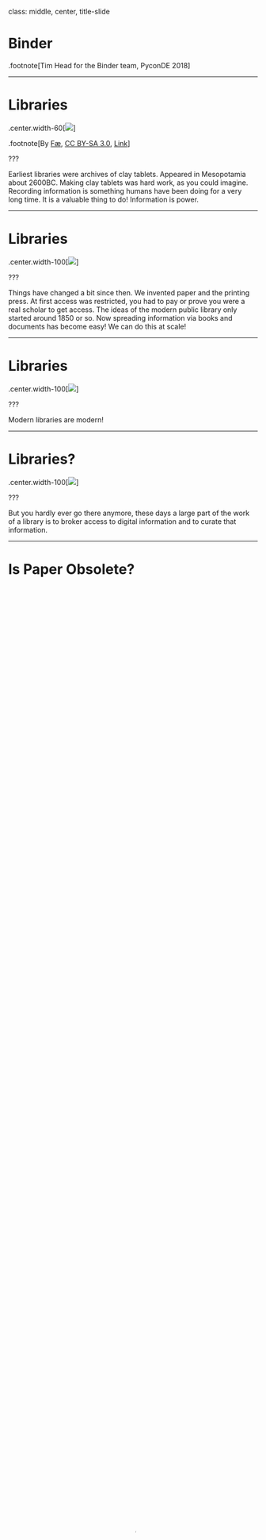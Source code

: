 class: middle, center, title-slide

# Binder


.footnote[Tim Head for the Binder team, PyconDE 2018]

---

# Libraries

.center.width-60[![](img/Library_of_Ashurbanipal_The_Flood_Tablet.jpg)]

.footnote[By <a href="//commons.wikimedia.org/wiki/User_talk:F%C3%A6" title="User talk:Fæ">Fæ</a>, <a href="https://creativecommons.org/licenses/by-sa/3.0" title="Creative Commons Attribution-Share Alike 3.0">CC BY-SA 3.0</a>, <a href="https://commons.wikimedia.org/w/index.php?curid=10939144">Link</a>]

???

Earliest libraries were archives of clay tablets. Appeared in Mesopotamia about 2600BC. Making clay tablets was hard work, as you could imagine. Recording information is something humans have been doing for a very long time. It is a valuable thing to do! Information is power.

---

# Libraries

.center.width-100[![](img/j-zamora-267753-unsplash.jpg)]

???

Things have changed a bit since then. We invented paper and the printing press.
At first access was restricted, you had to pay or prove you were a real scholar to get access. The ideas of the modern public library only started around 1850 or so.
Now spreading information via books and documents has become easy! We can do this at scale!

---

# Libraries

.center.width-100[![](img/tobias-fischer-185901-unsplash.jpg)]

???

Modern libraries are modern!

---

# Libraries?

.center.width-100[![](img/AI-reproducibility-library.png)]

???

But you hardly ever go there anymore, these days a large part of the work of a library is to broker access to digital information and to curate that information.

---

# Is Paper Obsolete?

<video autoplay="autoplay" loop="loop" muted="muted"
      playsinline="playsinline"
      poster="img/SciencePaperFlames-New.jpg"
      style="width:100%; height:100%"
      webkit-playsinline="webkit-playsinline">
  <source src="img/SciencePaperFlames-New.mp4" />
</video>

.footnote[https://www.theatlantic.com/science/archive/2018/04/the-scientific-paper-is-obsolete/556676/]

---

# Going beyond paper

.center.width-90[![](img/visual-question-answering.png)]

???

With just the static paper it isn't actually well defined what they did. This
means that we can't reproduce their work because we don't actually know
what it is they did.

---

# Going beyond paper

.center.width-90[![](img/visual-question-answering-code.png)]

???

We need the code and the environment in which that code was run in order
to have a full definition of what it is they did. Now we can start
discussing about reproducing their work.

---
class: middle, center

# Let's do it

<a href="https://mybinder.org/v2/gh/betatim/tbd-nets/binder?filepath=visualize-output.ipynb" class="center width-50"><img src="https://mybinder.org/badge.svg" alt="Binder"></a>

---

class: middle, center

# That was Binder.

???

This means that producing information is basically free now, but successfully consuming it has never been harder. It is very likely that computer programs played a role in generating that information, so you need to have access to them as well as the text itself

---

class: middle, center

# Let me explain how it works.

---

class: middle, center

# Today's Talk:
# Running other people's code

---

# Other people's code is ... fun?!

.center.width-70[![](img/python_environment_2x.png)]

.footnote[From https://xkcd.com/1987/]

---

# The IT Department Approach

Your IT department tightly controls what can be installed, there are
approved tools that you shall use.

.center.width-100[![](img/jose-fontano-246362-unsplash.jpg)]

---

# The Wild West Approach

Anything goes, all the modern tools, all the time. This is the frontier!

.center.width-100[![](img/jasper-van-der-meij-97274-unsplash.jpg)]

---

# The Kitchen Sink Approach

.center.width-80[![](img/Goliat-float-on-10.jpg)]

.footnote[Credit: ENI Norge]

---

# The Ikea Manual Approach

.center.width-90[![](img/billy-ikea.jpg)]

---

class: middle, center

# Idea: Dockerfiles for everything.

---

# Easy?

.larger[Crafting a good Dockerfile requires significant expertise.]

These are the six lines you need to install one package:

```
RUN apt-get update && \
    apt-get install --yes --no-install-recommends \
*       less && \
    apt-get purge && \
    apt-get clean && \
    rm -rf /var/lib/apt/lists/*
```

---

# Easy?

.larger[Crafting a good Dockerfile requires significant expertise.]

.center.width-60[![](img/Library_of_Ashurbanipal_The_Flood_Tablet.jpg)]

---

# How did that paper do it?

.center.width-100[![](img/tbd-nets-files.png)]

Nothing suspicious to see ...

---

class: middle, center

# BinderHub uses repo2docker

---

class: middle, center

# repo2docker builds and runs containers

---

# repo2docker builds and runs containers

Mimics what a human would do:

```
$ git clone https://github.com/davidmascharka/tbd-nets
```
--

Analyse repository:

.center.width-100[![](img/analyse-repo.png)]

---

# repo2docker builds and runs containers

Mimics what a human would do:

```
$ git clone https://github.com/davidmascharka/tbd-nets
```

Analyse repository and install dependencies:

```
$ conda install -f environment.yml
```

--

Start Jupyter notebook:

```
$ jupyter notebook
```

---

# repo2docker understands you

It can parse many different files that specify what dependencies to install.
This means that you can keep working the way you have always been working,
and benefit from `repo2docker` from day one.

Supported configuration files:
.larger[
.left-column[
* `requirements.txt`
* `environment.yml`
* `apt.txt`
* `REQUIRE`
* and more!
]
.right-column[
* `install.R`
* `runtime.txt`
* `postBuild`
* `Dockerfile`
]
]

---

# Back to sharing

On any machine you can reproduce the environment of the paper:

```
$ repo2docker https://github.com/davidmascharka/tbd-nets
```
Install repo2docker locally with:
```
$ pip install jupyter-repo2docker
```

.larger[
Can we make it even easier?

Maybe just a link people can click?
]

---

class: middle, center

# Of course!

<a href="https://mybinder.org/v2/gh/betatim/tbd-nets/binder?filepath=visualize-output.ipynb" class="center width-50"><img src="https://mybinder.org/badge.svg" alt="Binder"></a>

This is what BinderHub provides.

Open-source project: https://github.com/jupyterhub/binderhub

---

.center.width-100[![](img/binder-splash.png)]

---

# BinderHub combines

.center[

.larger[
repo2docker

+]

.width-40[![](img/jupyterhub-logo-trimmed.png)]

.larger[
+
]

.width-40[![](img/kubernetes-logo.svg)]
]

---

# Not just Jupyter Frontends

.center.border.width-100[![](img/rstudio-screen.png)]

Try it:  [![Binder](http://mybinder.org/badge.svg)](http://beta.mybinder.org/v2/gh/binder-examples/r/master?urlpath=rstudio)

Also support RShiny, Bokeh apps, appmode, ...

---

# Not just Jupyter Frontends

.center.border.width-100[![](img/mathics-on-binder.png)]

Try it:  [![Binder](http://mybinder.org/badge.svg)](https://mybinder.org/v2/gh/wolfv/Mathics/binder?urlpath=proxy%2F1234%2F)

Also support RShiny, Bokeh apps, appmode, ...

---

# Not just Jupyter Frontends

.center.border.width-100[![](img/spacy-docs.png)]

Try it: https://spacy.io/usage/linguistic-features#pos-tagging

Also support RShiny, Bokeh apps, appmode, ...

---

# Deploy Your Own BinderHub

.center.width-100[![](img/binderhub-deployments.png)]

---

# https://mybinder.org

mybinder.org is a public BinderHub operated by the Binder team. Free to use for
anyone in the world. Thanks to the [Gordon and Betty Moore Foundation](https://www.moore.org/grant-detail?grantId=GBMF6865).

.center.width-100[![](img/mybinder-org.png)]

---
class: middle, center

# The People Who Make and Use Binder

---

# Be a Part of the Community!

.center.border.width-100[![](img/jhub-contributors.png)]

* and many more who aren't captured in GitHub history
* Join us at https://github.com/jupyterhub/binder
* Chat with us https://gitter.im/jupyterhub/binder
* Become part of the community!

---

class: middle, center

# 868

--

Number of unique repositories launched in the last seven days.

---

# Around the world in 80 days

.center.width-90.border[![](img/analytics-users-80days-oct18.png)]

In the last 80 days we have had users from almost everywhere on the planet.

???

Some countries we are missing: Cuba, North Korea, Chad, Central African Republic, Western Sahara, Mali, Guinea-Bissau, Eritrea. (Is Spitzbergen a country?)

---

# Showing Off 🎉

About 1.7 million Binders launched since 1st January 2018.

Over 80000 Binders are launched every week.

.center.width-80[![](img/mybinder-daily-sessions-oct18.png)]

---

# A Selection of Users

.center.width-90[![](img/mybinder-users.png)]

Most of the interesting users are in the "long tail", this makes it hard to put them on a slide.

---

# https://juypter.org/try

.center.border.width-100[![](img/try-jupyter.png)]

---

# Going beyond paper!

<video autoplay="autoplay" loop="loop" muted="muted"
      playsinline="playsinline"
      poster="img/SciencePaperFlames-New.jpg"
      style="width:100%; height:100%"
      webkit-playsinline="webkit-playsinline">
  <source src="img/SciencePaperFlames-New.mp4" />
</video>

.footnote[https://www.theatlantic.com/science/archive/2018/04/the-scientific-paper-is-obsolete/556676/]
---

# Textbooks

.center.border.width-100[![](img/data8-monty-hall.png)]

---
# Textbooks

.center.border.width-100[![](img/data8-binder-splash.png)]

---
# Textbooks

.center.border.width-100[![](img/data8-binder-ready.png)]

---

# Final slide

.larger[
Binder is an open project.

A group of people from all around the world who:

* build open-source software (BinderHub and repo2docker)
* provide public infrastructure https://mybinder.org

Join us!
]

---

class: middle, center

# One more thing ...
# https://bndr.it/ca6e4

Launch your first Binder.

---

class: bottom, center

# Fin.
